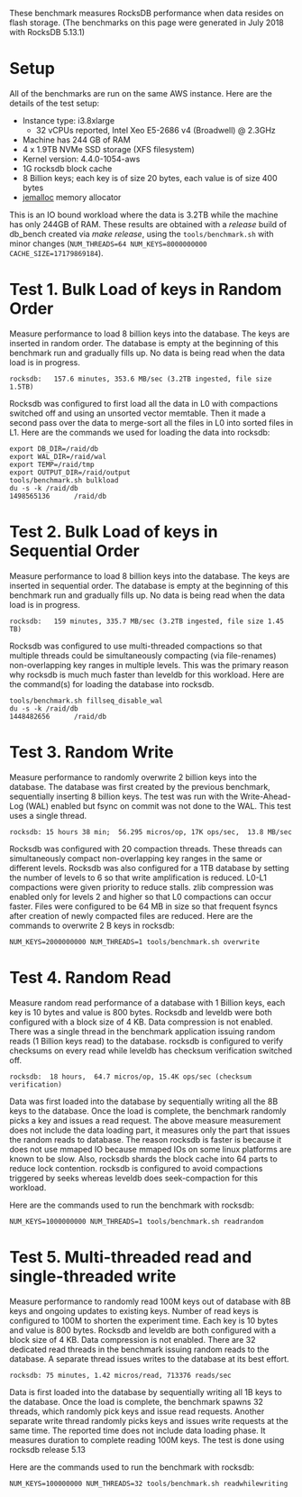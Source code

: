 These benchmark measures RocksDB performance when data resides on flash storage.
(The benchmarks on this page were generated in July 2018 with RocksDB 5.13.1)

# Setup

All of the benchmarks are run on the same AWS instance. Here are the details of the test setup:

* Instance type: i3.8xlarge
  * 32 vCPUs reported, Intel Xeo E5-2686 v4 (Broadwell) @ 2.3GHz
* Machine has 244 GB of RAM
* 4 x 1.9TB NVMe SSD storage (XFS filesystem)
* Kernel version: 4.4.0-1054-aws
* 1G rocksdb block cache
* 8 Billion keys; each key is of size 20 bytes, each value is of size 400 bytes
* [jemalloc](https://www.facebook.com/notes/facebook-engineering/scalable-memory-allocation-using-jemalloc/480222803919) memory allocator 

This is an IO bound workload where the data is 3.2TB while the machine has only 244GB of RAM. These results are obtained with a _release_ build of db_bench created via _make release_, using the `tools/benchmark.sh` with minor changes (`NUM_THREADS=64 NUM_KEYS=8000000000 CACHE_SIZE=17179869184`).

# Test 1. Bulk Load of keys in Random Order

Measure performance to load 8 billion keys into the database. The keys are inserted in random order. The database is empty at the beginning of this benchmark run and gradually fills up. No data is being read when the data load is in progress. 

    rocksdb:   157.6 minutes, 353.6 MB/sec (3.2TB ingested, file size 1.5TB)

Rocksdb was configured to first load all the data in L0 with compactions switched off and using an unsorted vector memtable. Then it made a second pass over the data to merge-sort all the files in L0 into sorted files in L1.  Here are the commands we used for loading the data into rocksdb:

    export DB_DIR=/raid/db
    export WAL_DIR=/raid/wal
    export TEMP=/raid/tmp
    export OUTPUT_DIR=/raid/output
    tools/benchmark.sh bulkload
    du -s -k /raid/db
    1498565136      /raid/db


# Test 2. Bulk Load of keys in Sequential Order

Measure performance to load 8 billion keys into the database. The keys are inserted in sequential order. The database is empty at the beginning of this benchmark run and gradually fills up. No data is being read when the data load is in progress.

    rocksdb:   159 minutes, 335.7 MB/sec (3.2TB ingested, file size 1.45 TB)

Rocksdb was configured to use multi-threaded compactions so that multiple threads could be simultaneously compacting (via file-renames) non-overlapping key ranges in multiple levels. This was the primary reason why rocksdb is much much faster than leveldb for this workload. Here are the command(s) for loading the database into rocksdb.

    tools/benchmark.sh fillseq_disable_wal
    du -s -k /raid/db
    1448482656      /raid/db

# Test 3. Random Write

Measure performance to randomly overwrite 2 billion keys into the database. The database was first created by the previous benchmark, sequentially inserting 8 billion keys. The test was run with the Write-Ahead-Log (WAL) enabled but fsync on commit was not done to the WAL.  This test uses a single thread.

    rocksdb: 15 hours 38 min;  56.295 micros/op, 17K ops/sec,  13.8 MB/sec
    
Rocksdb was configured with 20 compaction threads. These threads can simultaneously compact non-overlapping key ranges in the same or different levels. Rocksdb was also configured for a 1TB database by setting the number of levels to 6 so that write amplification is reduced. L0-L1 compactions were given priority to reduce stalls. zlib compression was enabled only for levels 2 and higher so that L0 compactions can occur faster. Files were configured to be 64 MB in size so that frequent fsyncs after creation of newly compacted files are reduced. Here are the commands to overwrite 2 B keys in rocksdb:

    NUM_KEYS=2000000000 NUM_THREADS=1 tools/benchmark.sh overwrite

# Test 4. Random Read

Measure random read performance of a database with 1 Billion keys, each key is 10 bytes and value is 800 bytes. Rocksdb and leveldb were both configured with a block size of 4 KB. Data compression is not enabled. There was a single thread in the benchmark application issuing random reads (1 Billion keys read) to the database. rocksdb is configured to verify checksums on every read while leveldb has checksum verification switched off.

    rocksdb:  18 hours,  64.7 micros/op, 15.4K ops/sec (checksum verification)

Data was first loaded into the database by sequentially writing all the 8B keys to the database. Once the load is complete, the benchmark randomly picks a key and issues a read request. The above measure measurement does not include the data loading part, it measures only the part that issues the random reads to database. The reason rocksdb is faster is because it does not use mmaped IO because mmaped IOs on some linux platforms are known to be slow. Also, rocksdb shards the block cache into 64 parts to reduce lock contention. rocksdb is configured to avoid compactions triggered by seeks whereas leveldb does seek-compaction for this workload.

Here are the commands used to run the benchmark with rocksdb:
    
    NUM_KEYS=1000000000 NUM_THREADS=1 tools/benchmark.sh readrandom

# Test 5. Multi-threaded read and single-threaded write

Measure performance to randomly read 100M keys out of database with 8B keys and ongoing updates to existing keys. Number of read keys is configured to 100M to shorten the experiment time. Each key is 10 bytes and value is 800 bytes. Rocksdb and leveldb are both configured with a block size of 4 KB. Data compression is not enabled. There are 32 dedicated read threads in the benchmark issuing random reads to the database. A separate thread issues writes to the database at its best effort.

    rocksdb: 75 minutes, 1.42 micros/read, 713376 reads/sec

Data is first loaded into the database by sequentially writing all 1B keys to the database. Once the load is complete, the benchmark spawns 32 threads, which randomly pick keys and issue read requests. Another separate write thread randomly picks keys and issues write requests at the same time. The reported time does not include data loading phase. It measures duration to complete reading 100M keys. The test is done using rocksdb release 5.13

Here are the commands used to run the benchmark with rocksdb:

    NUM_KEYS=100000000 NUM_THREADS=32 tools/benchmark.sh readwhilewriting
